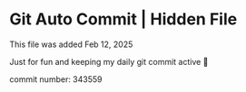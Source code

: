 # Git Auto Commit | Hidden File

This file was added Feb 12, 2025

Just for fun and keeping my daily git commit active 🤪

commit number: 343559
